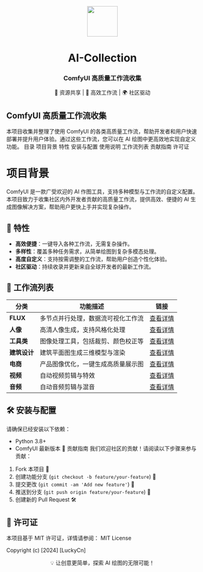 <p align="center"> <img src="https://drive.google.com/uc?export=view&id=1qVTIwBGZRbkS4Q16A8T1fDOtMUJqe2nl" width="80"> 
</p> <h1 align="center">AI-Collection</h1> <h3 align="center">ComfyUI 高质量工作流收集</h3> 
<p align="center"> 🎨 资源共享 | 🤖 高效工作流 | 🌍 社区驱动 </p>

## ComfyUI 高质量工作流收集
本项目收集并整理了使用 ComfyUI 的各类高质量工作流，帮助开发者和用户快速部署并提升用户体验。通过这些工作流，您可以在 AI 绘图中更高效地实现自定义功能。
目录
项目背景
特性
安装与配置
使用说明
工作流列表
贡献指南
许可证
# 项目背景
ComfyUI 是一款广受欢迎的 AI 作图工具，支持多种模型与工作流的自定义配置。本项目致力于收集社区内外开发者贡献的高质量工作流，提供高效、便捷的 AI 生成图像解决方案，帮助用户更快上手并实现复杂操作。
## 🌟 特性
- **高效便捷**：一键导入各种工作流，无需复杂操作。
- **多样性**：覆盖多种任务需求，从简单绘图到复杂多模态处理。
- **高度自定义**：支持按需调整的工作流，帮助用户创造个性化体验。
- **社区驱动**：持续收录并更新来自全球开发者的最新工作流。
## 📑 工作流列表

| **分类**     | **功能描述**                              | **链接**   |
| ------------ | ----------------------------------------- | ---------- |
| **FLUX**     | 多节点并行处理，数据流可视化工作流        | [查看详情](https://github.com/LustsAI/ComfyUI-Collection/tree/main/Flux) |
| **人像**     | 高清人像生成，支持风格化处理              | [查看详情](https://github.com/LustsAI/ComfyUI-Collection/tree/main/人像) |
| **工具类**   | 图像处理工具，包括裁剪、颜色校正等        | [查看详情](https://github.com/LustsAI/ComfyUI-Collection/tree/main/工具类) |
| **建筑设计** | 建筑平面图生成三维模型与渲染              | [查看详情](https://github.com/LustsAI/ComfyUI-Collection/tree/main/建筑设计) |
| **电商**     | 产品图像优化，一键生成高质量展示图        | [查看详情](https://github.com/LustsAI/ComfyUI-Collection/tree/main/电商) |
| **视频**     | 自动视频剪辑与特效                        | [查看详情](https://github.com/LustsAI/ComfyUI-Collection/tree/main/视频) |
| **音频**     | 自动音频剪辑与混音                        | [查看详情](https://github.com/LustsAI/ComfyUI-Collection/tree/main/音频) |

## 🛠 安装与配置
请确保已经安装以下依赖：
- Python 3.8+
- ComfyUI 最新版本
🤝 贡献指南
我们欢迎社区的贡献！请阅读以下步骤来参与贡献：
1. Fork 本项目 🍴
2. 创建功能分支 (`git checkout -b feature/your-feature`) 🌱
3. 提交更改 (`git commit -am 'Add new feature'`) 📝
4. 推送到分支 (`git push origin feature/your-feature`) 🚀
5. 创建新的 Pull Request 🛠
## 📜 许可证
本项目基于 MIT 许可证，详情请参阅：
MIT License

Copyright (c) [2024] [LuckyCn]


<p align="center">💡 让创意更简单，探索 AI 绘图的无限可能！</p> 
